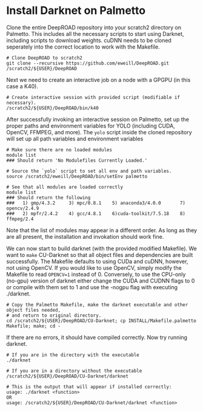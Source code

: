 # Install Darknet on Palmetto

Clone the entire DeepROAD repository into your scratch2 directory on Palmetto.  This includes all the necessary scripts to start using Darknet, including scripts to download weights.  cuDNN needs to be cloned seperately into the correct location to work with the Makefile.

	# Clone DeepROAD to scratch2
	git clone --recursive https://github.com/eweill/DeepROAD.git /scratch2/${USER}/DeepROAD

Next we need to create an interactive job on a node with a GPGPU (in this case a K40).

	# Create interactive session with provided script (modifiable if necessary).
	/scratch2/${USER}/DeepROAD/bin/k40

After successfully invoking an interactive session on Palmetto, set up the proper paths and environment variables for YOLO (including CUDA, OpenCV, FFMPEG, and more).  The `yolo` script inside the cloned repository will set up all path variables and environment variables
	
	# Make sure there are no loaded modules
	module list
	### Should return 'No Modulefiles Currently Loaded.'

	# Source the `yolo` script to set all env and path variables.
	source /scratch2/eweill/DeepROAD/bin/setEnv palmetto

	# See that all modules are loaded correctly
	module list
	### Should return the following
	###   1) gmp/4.3.2     3) mpc/0.8.1    5) anaconda3/4.0.0       7) opencv/2.4.9
	###   2) mpfr/2.4.2    4) gcc/4.8.1    6)cuda-toolkit/7.5.18    8) ffmpeg/2.4

Note that the list of modules may appear in a different order.  As long as they are all present, the installation and invokation should work fine.

We can now start to build darknet (with the provided modified Makefile).  We want to `make` CU-Darknet so that all object files and dependencies are built successfully.  The Makefile defaults to using CUDa and cuDNN, however, not using OpenCV.  If you would like to use OpenCV, simply modify the Makefile to read `OPENCV=1` instead of 0.  Conversely, to use the CPU-only (no-gpu) version of darknet either change the CUDA and CUDNN flags to 0 or compile with them set to 1 and use the -nogpu flag with executing ./darknet.
	
	# Copy the Palmetto Makefile, make the darknet executable and other object files needed,
	# and return to original directory.
	cd /scratch2/${USER}/DeepROAD/CU-Darknet; cp INSTALL/Makefile.palmetto Makefile; make; cd -

If there are no errors, it should have compiled correctly.  Now try running darknet.

	# If you are in the directory with the executable
	./darknet

	# If you are in a directory without the executable
	/scratch2/${USER}/DeepROAD/CU-Darknet/darknet

	# This is the output that will appear if installed correctly:
	usage: ./darknet <function>
	OR
	usage: /scratch2/${USER}/DeepROAD/CU-Darknet/darknet <function>